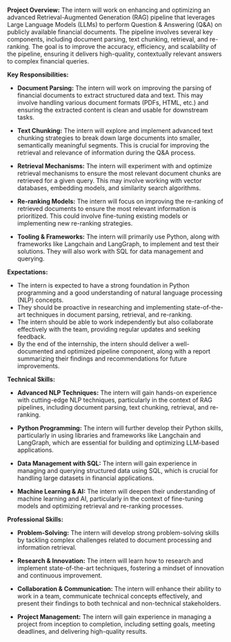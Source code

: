 **Project Overview:**
The intern will work on enhancing and optimizing an advanced Retrieval-Augmented Generation (RAG) pipeline that leverages Large Language Models (LLMs) to perform Question & Answering (Q&A) on publicly available financial documents. The pipeline involves several key components, including document parsing, text chunking, retrieval, and re-ranking. The goal is to improve the accuracy, efficiency, and scalability of the pipeline, ensuring it delivers high-quality, contextually relevant answers to complex financial queries.

**Key Responsibilities:**
- **Document Parsing:** The intern will work on improving the parsing of financial documents to extract structured data and text. This may involve handling various document formats (PDFs, HTML, etc.) and ensuring the extracted content is clean and usable for downstream tasks.
  
- **Text Chunking:** The intern will explore and implement advanced text chunking strategies to break down large documents into smaller, semantically meaningful segments. This is crucial for improving the retrieval and relevance of information during the Q&A process.

- **Retrieval Mechanisms:** The intern will experiment with and optimize retrieval mechanisms to ensure the most relevant document chunks are retrieved for a given query. This may involve working with vector databases, embedding models, and similarity search algorithms.

- **Re-ranking Models:** The intern will focus on improving the re-ranking of retrieved documents to ensure the most relevant information is prioritized. This could involve fine-tuning existing models or implementing new re-ranking strategies.

- **Tooling & Frameworks:** The intern will primarily use Python, along with frameworks like Langchain and LangGraph, to implement and test their solutions. They will also work with SQL for data management and querying.

**Expectations:**
- The intern is expected to have a strong foundation in Python programming and a good understanding of natural language processing (NLP) concepts.
- They should be proactive in researching and implementing state-of-the-art techniques in document parsing, retrieval, and re-ranking.
- The intern should be able to work independently but also collaborate effectively with the team, providing regular updates and seeking feedback.
- By the end of the internship, the intern should deliver a well-documented and optimized pipeline component, along with a report summarizing their findings and recommendations for future improvements.


**Technical Skills:**
- **Advanced NLP Techniques:** The intern will gain hands-on experience with cutting-edge NLP techniques, particularly in the context of RAG pipelines, including document parsing, text chunking, retrieval, and re-ranking.
  
- **Python Programming:** The intern will further develop their Python skills, particularly in using libraries and frameworks like Langchain and LangGraph, which are essential for building and optimizing LLM-based applications.

- **Data Management with SQL:** The intern will gain experience in managing and querying structured data using SQL, which is crucial for handling large datasets in financial applications.

- **Machine Learning & AI:** The intern will deepen their understanding of machine learning and AI, particularly in the context of fine-tuning models and optimizing retrieval and re-ranking processes.

**Professional Skills:**
- **Problem-Solving:** The intern will develop strong problem-solving skills by tackling complex challenges related to document processing and information retrieval.
  
- **Research & Innovation:** The intern will learn how to research and implement state-of-the-art techniques, fostering a mindset of innovation and continuous improvement.

- **Collaboration & Communication:** The intern will enhance their ability to work in a team, communicate technical concepts effectively, and present their findings to both technical and non-technical stakeholders.

- **Project Management:** The intern will gain experience in managing a project from inception to completion, including setting goals, meeting deadlines, and delivering high-quality results.
